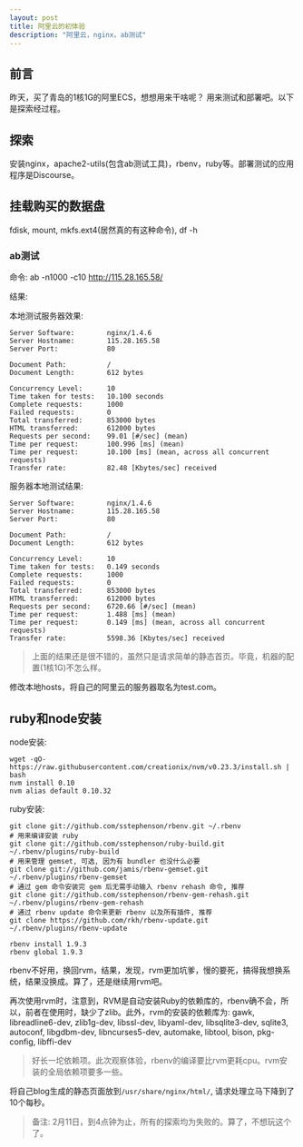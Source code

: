 ```yaml
---
layout: post
title: 阿里云的初体验
description: "阿里云，nginx，ab测试"
---
```


## 前言

昨天，买了青岛的1核1G的阿里ECS，想想用来干啥呢？ 用来测试和部署吧。以下是探索经过程。

## 探索

安装nginx，apache2-utils(包含ab测试工具)，rbenv，ruby等。部署测试的应用程序是Discourse。

## 挂载购买的数据盘

fdisk, mount, mkfs.ext4(居然真的有这种命令), df -h

### ab测试

命令: ab -n1000 -c10 http://115.28.165.58/

结果: 

本地测试服务器效果: 

```
Server Software:        nginx/1.4.6
Server Hostname:        115.28.165.58
Server Port:            80

Document Path:          /
Document Length:        612 bytes

Concurrency Level:      10
Time taken for tests:   10.100 seconds
Complete requests:      1000
Failed requests:        0
Total transferred:      853000 bytes
HTML transferred:       612000 bytes
Requests per second:    99.01 [#/sec] (mean)
Time per request:       100.996 [ms] (mean)
Time per request:       10.100 [ms] (mean, across all concurrent requests)
Transfer rate:          82.48 [Kbytes/sec] received
```

服务器本地测试结果:

```
Server Software:        nginx/1.4.6
Server Hostname:        115.28.165.58
Server Port:            80

Document Path:          /
Document Length:        612 bytes

Concurrency Level:      10
Time taken for tests:   0.149 seconds
Complete requests:      1000
Failed requests:        0
Total transferred:      853000 bytes
HTML transferred:       612000 bytes
Requests per second:    6720.66 [#/sec] (mean)
Time per request:       1.488 [ms] (mean)
Time per request:       0.149 [ms] (mean, across all concurrent requests)
Transfer rate:          5598.36 [Kbytes/sec] received
```

> 上面的结果还是很不错的，虽然只是请求简单的静态首页。毕竟，机器的配置(1核1G)不怎么样。

修改本地hosts，将自己的阿里云的服务器取名为test.com。

## ruby和node安装

node安装: 

```
wget -qO- https://raw.githubusercontent.com/creationix/nvm/v0.23.3/install.sh | bash
nvm install 0.10
nvm alias default 0.10.32
```

ruby安装: 


```
git clone git://github.com/sstephenson/rbenv.git ~/.rbenv
# 用来编译安装 ruby
git clone git://github.com/sstephenson/ruby-build.git ~/.rbenv/plugins/ruby-build
# 用来管理 gemset, 可选, 因为有 bundler 也没什么必要
git clone git://github.com/jamis/rbenv-gemset.git  ~/.rbenv/plugins/rbenv-gemset
# 通过 gem 命令安装完 gem 后无需手动输入 rbenv rehash 命令, 推荐
git clone git://github.com/sstephenson/rbenv-gem-rehash.git ~/.rbenv/plugins/rbenv-gem-rehash
# 通过 rbenv update 命令来更新 rbenv 以及所有插件, 推荐
git clone https://github.com/rkh/rbenv-update.git ~/.rbenv/plugins/rbenv-update

rbenv install 1.9.3
rbenv global 1.9.3
```

rbenv不好用，换回rvm，结果，发现，rvm更加坑爹，慢的要死，搞得我想换系统，结果没换成。算了，还是继续用rvm吧。

再次使用rvm时，注意到，RVM是自动安装Ruby的依赖库的，rbenv确不会，所以，前者在使用时，缺少了zlib。此外，rvm的安装的依赖库为: 
gawk, libreadline6-dev, zlib1g-dev, libssl-dev, libyaml-dev, libsqlite3-dev, sqlite3, autoconf, libgdbm-dev, libncurses5-dev, automake, libtool, bison, pkg-config, libffi-dev

> 好长一坨依赖项。此次观察体验，rbenv的编译要比rvm更耗cpu。rvm安装的全局依赖项要多一些。

将自己blog生成的静态页面放到`/usr/share/nginx/html/`, 请求处理立马下降到了10个每秒。

> 备注: 2月11日，到4点钟为止，所有的探索均为失败的。算了，不想玩这个了。

